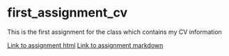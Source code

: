 # first_assignment_cv
This is the first assignment for the class which contains my CV information


[Link to assignment html](http://spgarulo.github.io/first_assignment_cv/)
[Link to assignment markdown](http://spgarulo.github.io/first_assignment_cv/NoCss.html)
